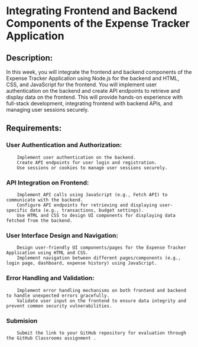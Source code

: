 # Integrating Frontend and Backend Components of the Expense Tracker Application

## Description:

In this week, you will integrate the frontend and backend components of the Expense Tracker Application using Node.js for the backend and HTML, CSS, and JavaScript for the frontend. You will implement user authentication on the backend and create API endpoints to retrieve and display data on the frontend. This will provide hands-on experience with full-stack development, integrating frontend with backend APIs, and managing user sessions securely.

## Requirements:

### User Authentication and Authorization:

        Implement user authentication on the backend.
        Create API endpoints for user login and registration.
        Use sessions or cookies to manage user sessions securely.

### API Integration on Frontend:

        Implement API calls using JavaScript (e.g., Fetch API) to communicate with the backend.
        Configure API endpoints for retrieving and displaying user-specific data (e.g., transactions, budget settings).
        Use HTML and CSS to design UI components for displaying data fetched from the backend.

### User Interface Design and Navigation:

        Design user-friendly UI components/pages for the Expense Tracker Application using HTML and CSS.
        Implement navigation between different pages/components (e.g., login page, dashboard, expense history) using JavaScript.

### Error Handling and Validation:

        Implement error handling mechanisms on both frontend and backend to handle unexpected errors gracefully.
        Validate user input on the frontend to ensure data integrity and prevent common security vulnerabilities.


### Submision

        Submit the link to your GitHub repository for evaluation through the GitHub Classrooms assignment .
